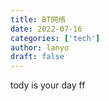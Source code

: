 ```yaml
---
title: BT网络
date: 2022-07-16
categories: ['tech']
author: lanyo
draft: false
---
```


tody is your day  ff